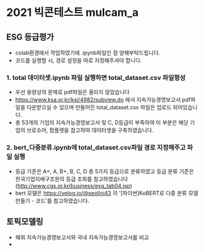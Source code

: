 # 2021 빅콘테스트 mulcam_a

## ESG 등급평가
- colab환경에서 작업하였기에 .ipynb파일인 점 양해부탁드립니다. 
- 코드를 실행할 시, 경로 설정을 따로 지정해주셔야 합니다.



### 1. total 데이터셋.ipynb 파일 실행하면 total_dataset.csv 파일형성
 - 우선 용량상의 문제로 pdf파일은 올리지 않았습니다
 - https://www.ksa.or.kr/ksi/4982/subview.do 에서 지속가능경영보고서 pdf파일을 다운받으실 수 있으며 만들어진 total_dataset.csv 파일은 업로드 되어있습니다.  
 - 총 53개의 기업의 지속가능경영보고서 및 C, D등급이 부족하여 이 부분은 해당 기업의 브로슈어, 팜플렛을 참고하여 데이터셋을 구축하였습니다. 



### 2. bert_다중분류.ipynb에 total_dataset.csv파일 경로 지정해주고 파일 실행 
 - 등급 기준은 A+, A, B+, B, C, D 총 5가지 등급으로 분류하였고 등급 분류 기준은 한국기업지배구조원의 등급 조회를 참고하였습니다(http://www.cgs.or.kr/business/esg_tab04.jsp)
 - bert 모델은 https://velog.io/@seolini43 의 '[파이썬]KoBERT로 다중 분류 모델 만들기 - 코드'를 참고하였습니다. 

## 토픽모델링 
 - 해외 지속가능경영보고서와 국내 지속가능경영보고서를 비교 
 - 
 
